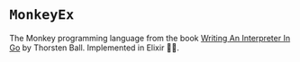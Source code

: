 # `MonkeyEx`

The Monkey programming language from the book [Writing An Interpreter In Go](https://interpreterbook.com) by Thorsten Ball. Implemented in Elixir 🧙‍♂️.
